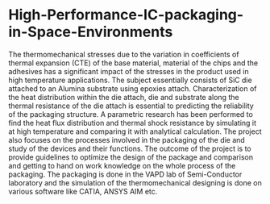 # High-Performance-IC-packaging-in-Space-Environments

The thermomechanical stresses due to the variation in coefficients of thermal expansion (CTE) of the base material, material of the chips and the adhesives has a significant impact of the stresses in the product used in high temperature applications. The subject essentially consists of SiC die attached to an Alumina substrate using epoxies attach. Characterization of the heat distribution within the die attach, die and substrate along the thermal resistance of the die attach is essential to predicting the reliability of the packaging structure.  A parametric research has been performed to find the heat flux distribution and thermal shock resistance by simulating it at high temperature and comparing it with analytical calculation. The project also focuses on the processes involved in the packaging of the die and study of the devices and their functions. 
The outcome of the project is to provide guidelines to optimize the design of the package and comparison and getting to hand on work knowledge on the whole process of the packaging. The packaging is done in the VAPD lab of Semi-Conductor laboratory and the simulation of the thermomechanical designing is done on various software like CATIA, ANSYS AIM etc. 
